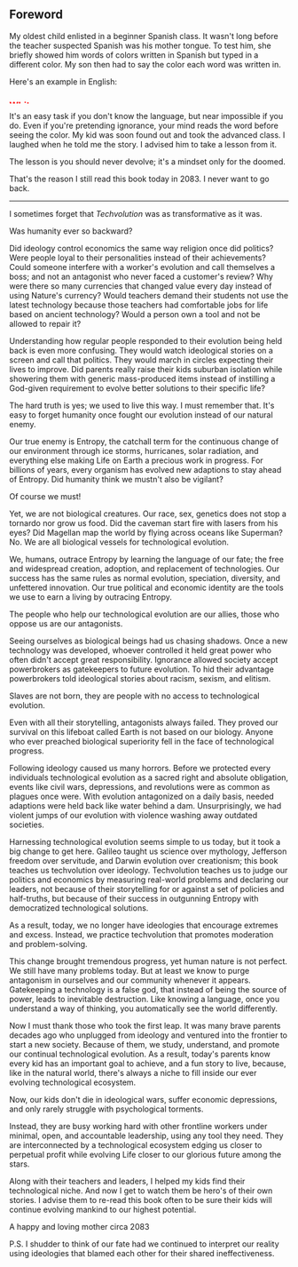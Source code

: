## Foreword

My oldest child enlisted in a beginner Spanish class. It wasn't long before the teacher suspected Spanish was his mother tongue. To test him, she briefly showed him words of colors written in Spanish but typed in a different color. My son then had to say the color each word was written in. 

Here's an example in English:

<div class="scroller">
   <span>
      <p style="color: red; font-weight: bold; font-size: 16px">White</p>
      <p style="color: grey; font-weight: bold; font-size: 16px">Purple</p>
      <p style="color: blue; font-weight: bold; font-size: 16px">Red</p>
      <p style="color: orange; font-weight: bold; font-size: 16px">Yellow</p>
      <p style="color: red; font-weight: bold; font-size: 16px">Pink</p>
      <p style="color: brown; font-weight: bold; font-size: 16px">Black</p> 
      <p style="color: pink; font-weight: bold; font-size: 16px">Brown</p> 
      <p style="color: green; font-weight: bold; font-size: 16px">Blue</p>
   </span>
</div>
  
 It's an easy task if you don't know the language, but near impossible if you do. Even if you're pretending ignorance, your mind reads the word before seeing the color. My kid was soon found out and took the advanced class. I laughed when he told me the story. I advised him to take a lesson from it.

The lesson is you should never devolve; it's a mindset only for the doomed.

That's the reason I still read this book today in 2083. I never want to go back.

---

I sometimes forget that _Techvolution_ was as transformative as it was.

Was humanity ever so backward? 

Did ideology control economics the same way religion once did politics? Were people loyal to their personalities instead of their achievements? Could someone interfere with a worker's evolution and call themselves a boss; and not an antagonist who never faced a customer's review? Why were there so many currencies that changed value every day instead of using Nature's currency? Would teachers demand their students not use the latest technology because those teachers had comfortable jobs for life based on ancient technology? Would a person own a tool and not be allowed to repair it?

Understanding how regular people responded to their evolution being held back is even more confusing. They would watch ideological stories on a screen and call that politics. They would march in circles expecting their lives to improve. Did parents really raise their kids suburban isolation while showering them with generic mass-produced items instead of instilling a God-given requirement to evolve better solutions to their specific life?

The hard truth is yes; we used to live this way. I must remember that. It's easy to forget humanity once fought our evolution instead of our natural enemy.

Our true enemy is Entropy, the catchall term for the continuous change of our environment through ice storms, hurricanes, solar radiation, and everything else making Life on Earth a precious work in progress. For billions of years, every organism has evolved new adaptions to stay ahead of Entropy. Did humanity think we mustn't also be vigilant?

Of course we must! 

Yet, we are not biological creatures. Our race, sex, genetics does not stop a tornardo nor grow us food. Did the caveman start fire with lasers from his eyes? Did Magellan map the world by flying across oceans like Superman? No. We are all biological vessels for technological evolution.

We, humans, outrace Entropy by learning the language of our fate; the free and widespread creation, adoption, and replacement of technologies. Our success has the same rules as normal evolution, speciation, diversity, and unfettered innovation. Our true political and economic identity are the tools we use to earn a living by outracing Entropy.

The people who help our technological evolution are our allies, those who oppose us are our antagonists.

Seeing ourselves as biological beings had us chasing shadows. Once a new technology was developed, whoever controlled it held great power who often didn't accept great responsibility. Ignorance allowed society accept powerbrokers as gatekeepers to future evolution. To hid their advantage powerbrokers told ideological stories about racism, sexism, and elitism.

Slaves are not born, they are people with no access to technological evolution.

Even with all their storytelling, antagonists always failed. They proved our survival on this lifeboat called Earth is not based on our biology. Anyone who ever preached biological superiority fell in the face of technological progress.

Following ideology caused us many horrors. Before we protected every individuals technological evolution as a sacred right and absolute obligation, events like civil wars, depressions, and revolutions were as common as plagues once were. With evolution antagonized on a daily basis, needed adaptions were held back like water behind a dam. Unsurprisingly, we had violent jumps of our evolution with violence washing away outdated societies.

Harnessing technological evolution seems simple to us today, but it took a big change to get here. Galileo taught us science over mythology, Jefferson freedom over servitude, and Darwin evolution over creationism; this book teaches us techvolution over ideology. Techvolution teaches us to judge our politics and economics by measuring real-world problems and declaring our leaders, not because of their storytelling for or against a set of policies and half-truths, but because of their success in outgunning Entropy with democratized technological solutions.

As a result, today, we no longer have ideologies that encourage extremes and excess. Instead, we practice techvolution that promotes moderation and problem-solving.

This change brought tremendous progress, yet human nature is not perfect. We still have many problems today. But at least we know to purge antagonism in ourselves and our community whenever it appears. Gatekeeping a technology is a false god, that instead of being the source of power, leads to inevitable destruction. Like knowing a language, once you understand a way of thinking, you automatically see the world differently.

Now I must thank those who took the first leap. It was many brave parents decades ago who unplugged from ideology and ventured into the frontier to start a new society. Because of them, we study, understand, and promote our continual technological evolution. As a result, today's parents know every kid has an important goal to achieve, and a fun story to live, because, like in the natural world, there's always a niche to fill inside our ever evolving technological ecosystem. 

Now, our kids don't die in ideological wars, suffer economic depressions, and only rarely struggle with psychological torments.

Instead, they are busy working hard with other frontline workers under minimal, open, and accountable leadership, using any tool they need. They are interconnected by a technological ecosystem edging us closer to perpetual profit while evolving Life closer to our glorious future among the stars.

Along with their teachers and leaders, I helped my kids find their technological niche. And now I get to watch them be hero's of their own stories. I advise them to re-read this book often to be sure their kids will continue evolving mankind to our highest potential.

A happy and loving mother
circa 2083

P.S. 
I shudder to think of our fate had we continued to interpret our reality using ideologies that blamed each other for their shared ineffectiveness.


<style>
/* Scroller styling */
/* https://alvarotrigo.com/blog/7-scroll-text-animations-css-and-js/ */
.scroller {
  height: 1.2em;
  line-height: 1.2em;
  position: relative;
  overflow: hidden;
  width: 10em;
}

.scroller > span {
  position: absolute;
  top: 0;
  animation: slide 5s infinite;
  font-weight: bold;
}

@keyframes slide {
  0% {
    top: 0;
  }
  10% {
    top: -1.6em;
   }
  20% {
    top: -2.6em;
   }
  30% {
    top: -3.6em;
   }
  40% {
    top: -4.6em;
   }
  50% {
    top: -5.6em;
   }
  60% {
    top: -6.6em;
   }
  70% {
    top: -7.6em;
   }
  80% {
    top: -8.6em;
   }
  90% {
    top: -9.6em;
   }
  100% {
    top: -10.6em;
   }}
</style>